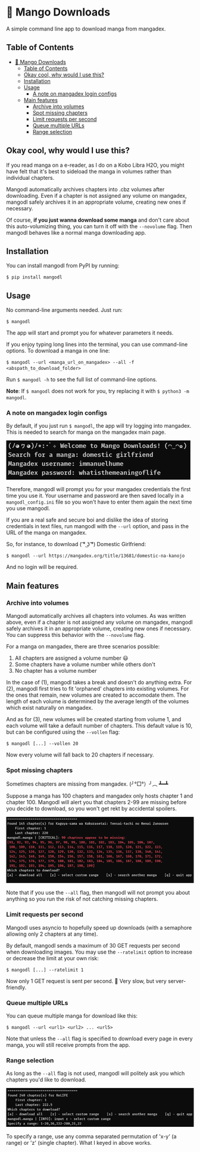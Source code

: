 # 🥭 Mango Downloads

A simple command line app to download manga from mangadex.

## Table of Contents

- [🥭 Mango Downloads](#-mango-downloads)
  - [Table of Contents](#table-of-contents)
  - [Okay cool, why would I use this?](#okay-cool-why-would-i-use-this)
  - [Installation](#installation)
  - [Usage](#usage)
    - [A note on mangadex login configs](#a-note-on-mangadex-login-configs)
  - [Main features](#main-features)
    - [Archive into volumes](#archive-into-volumes)
    - [Spot missing chapters](#spot-missing-chapters)
    - [Limit requests per second](#limit-requests-per-second)
    - [Queue multiple URLs](#queue-multiple-urls)
    - [Range selection](#range-selection)

## Okay cool, why would I use this?

If you read manga on a e-reader, as I do on a Kobo Libra H2O, you might have felt that it's best to sideload the manga in volumes rather than individual chapters.

Mangodl automatically archives chapters into .cbz volumes after downloading. Even if a chapter is not assigned any volume on mangadex, mangodl safely archives it in an appropriate volume, creating new ones if necessary.

Of course, **if you just wanna download some manga** and don't care about this auto-volumizing thing, you can turn it off with the `--novolume` flag. Then mangodl behaves like a normal manga downloading app.

## Installation

You can install mangodl from PyPI by running:

```
$ pip install mangodl
```

## Usage

No command-line arguments needed. Just run:

```
$ mangodl
```

The app will start and prompt you for whatever parameters it needs.

If you enjoy typing long lines into the terminal, you can use command-line options. To download a manga in one line:

```
$ mangodl --url <manga_url_on_mangadex> --all -f <abspath_to_download_folder>
```

Run `$ mangodl -h` to see the full list of command-line options.

**Note**: If `$ mangodl` does not work for you, try replacing it with `$ python3 -m mangodl`.

### A note on mangadex login configs

By default, if you just run `$ mangodl`, the app will try logging into mangadex. This is needed to search for manga on the mangadex main page.

![mangadex-login-prompt](https://github.com/immanuelhume/mangodl/blob/master/docs/assets/mangadex-login-prompt.png?raw=true)

Therefore, mangodl will prompt you for your mangadex credentials the first time you use it. Your username and password are then saved locally in a `mangodl_config.ini` file so you won't have to enter them again the next time you use mangodl.

If you are a real safe and secure boi and dislike the idea of storing credentials in text files, run mangodl with the `--url` option, and pass in the URL of the manga on mangadex.

So, for instance, to download ( ͡° ͜ʖ ͡°) Domestic Girlfriend:

```
$ mangodl --url https://mangadex.org/title/13681/domestic-na-kanojo
```

And no login will be required.

## Main features

### Archive into volumes

Mangodl automatically archives all chapters into volumes. As was written above, even if a chapter is not assigned any volume on mangadex, mangodl safely archives it in an appropriate volume, creating new ones if necessary. You can suppress this behavior with the `--novolume` flag.

For a manga on mangadex, there are three scenarios possible:

1. All chapters are assigned a volume number 😃
2. Some chapters have a volume number while others don't
3. No chapter has a volume number

In the case of (1), mangodl takes a break and doesn't do anything extra. For (2), mangodl first tries to fit 'orphaned' chapters into existing volumes. For the ones that remain, new volumes are created to accomodate them. The length of each volume is determined by the average length of the volumes which exist naturally on mangadex.

And as for (3), new volumes will be created starting from volume 1, and each volume will take a default number of chapters. This default value is 10, but can be configured using the `--vollen` flag:

```
$ mangodl [...] --vollen 20
```

Now every volume will fall back to 20 chapters if necessary.

### Spot missing chapters

Sometimes chapters are missing from mangadex. (╯°□°）╯︵ ┻━┻

Suppose a manga has 100 chapters and mangadex only hosts chapter 1 and chapter 100. Mangodl will alert you that chapters 2-99 are missing before you decide to download, so you won't get rekt by accidental spoilers.

![missing-chapters-warning](https://github.com/immanuelhume/mangodl/blob/master/docs/assets/missing-chapters.png?raw=true)

Note that if you use the `--all` flag, then mangodl will not prompt you about anything so you run the risk of not catching missing chapters.

### Limit requests per second

Mangodl uses asyncio to hopefully speed up downloads (with a semaphore allowing only 2 chapters at any time).

By default, mangodl sends a maximum of 30 GET requests per second when downloading images. You may use the `--ratelimit` option to increase or decrease the limit at your own risk:

```
$ mangodl [...] --ratelimit 1
```

Now only 1 GET request is sent per second. 🐢 Very slow, but very server-friendly.

### Queue multiple URLs

You can queue multiple manga for download like this:

```
$ mangodl --url <url1> <url2> ... <url5>
```

Note that unless the `--all` flag is specified to download every page in every manga, you will still receive prompts from the app.

### Range selection

As long as the `--all` flag is not used, mangodl will politely ask you which chapters you'd like to download.

![range-input](https://github.com/immanuelhume/mangodl/blob/master/docs/assets/range-input.png?raw=tru)

To specify a range, use any comma separated permutation of 'x-y' (a range) or 'z' (single chapter). What I keyed in above works.
